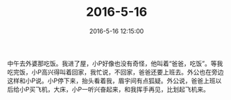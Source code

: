 ﻿---
title: "2016-5-16"
date: 2016-5-16 12:15:00
tags: 文字
categories: 爸爸
---
中午去外婆那吃饭。我进了屋，小P好像也没有奇怪，他叫着“爸爸，吃饭”。等我吃完饭，小P高兴得叫着回家，我忙说，不回家，爸爸还要上班去。外公也在旁边这样和小P说。小P停下来，抬头看着我，眉宇间有点狐疑。外公说，爸爸上班以后给小P买飞机，大床，小P一听兴奋起来，和我挥手再见，比划起飞机来。